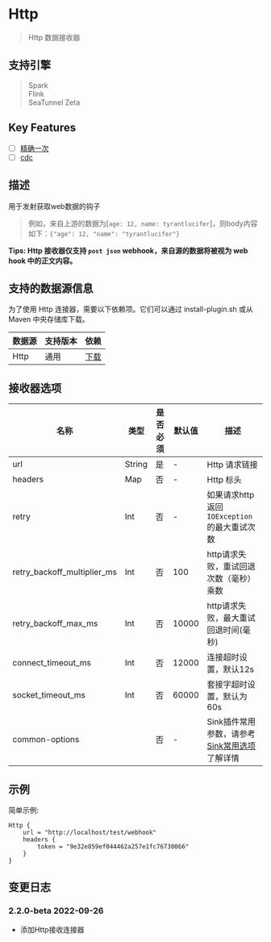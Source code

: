 # Http

> Http 数据接收器

## 支持引擎

> Spark<br/>
> Flink<br/>
> SeaTunnel Zeta<br/>

## Key Features

- [ ] [精确一次](../../concept/connector-v2-features.md)
- [ ] [cdc](../../concept/connector-v2-features.md)

## 描述

用于发射获取web数据的钩子

> 例如，来自上游的数据为[`age: 12, name: tyrantlucifer`]，则body内容如下：`{"age": 12, "name": "tyrantlucifer"}`

**Tips: Http 接收器仅支持 `post json`  webhook，来自源的数据将被视为 web hook 中的正文内容。**

## 支持的数据源信息

为了使用 Http 连接器，需要以下依赖项。它们可以通过 install-plugin.sh 或从 Maven 中央存储库下载。

| 数据源  | 支持版本 |                                                  依赖                                                  |
|------|------|------------------------------------------------------------------------------------------------------|
| Http | 通用   | [下载](https://mvnrepository.com/artifact/org.apache.seatunnel/seatunnel-connectors-v2/connector-http) |

## 接收器选项

|             名称              |   类型   | 是否必须 |  默认值  |                         描述                         |
|-----------------------------|--------|------|-------|----------------------------------------------------|
| url                         | String | 是    | -     | Http 请求链接                                          |
| headers                     | Map    | 否    | -     | Http 标头                                            |
| retry                       | Int    | 否    | -     | 如果请求http返回`IOException`的最大重试次数                     |
| retry_backoff_multiplier_ms | Int    | 否    | 100   | http请求失败，重试回退次数（毫秒）乘数                              |
| retry_backoff_max_ms        | Int    | 否    | 10000 | http请求失败，最大重试回退时间(毫秒)                              |
| connect_timeout_ms          | Int    | 否    | 12000 | 连接超时设置，默认12s                                       |
| socket_timeout_ms           | Int    | 否    | 60000 | 套接字超时设置，默认为60s                                     |
| common-options              |        | 否    | -     | Sink插件常用参数，请参考 [Sink常用选项 ](common-options.md) 了解详情 |

## 示例

简单示例:

```hocon
Http {
    url = "http://localhost/test/webhook"
    headers {
        token = "9e32e859ef044462a257e1fc76730066"
    }
}
```

## 变更日志

### 2.2.0-beta 2022-09-26

- 添加Http接收连接器

